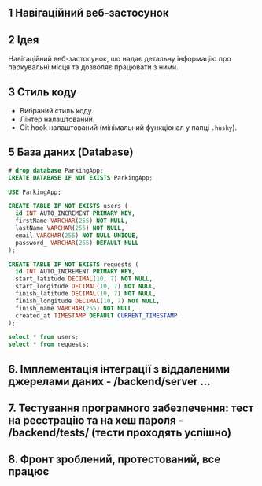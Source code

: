 ## 1 Навігаційний веб-застосунок

## 2 Ідея
Навігаційний веб-застосунок, що надає детальну інформацію про паркувальні місця та дозволяє працювати з ними.

## 3 Стиль коду
- Вибраний стиль коду.
- Лінтер налаштований.
- Git hook налаштований (мінімальний функціонал у папці `.husky`).


## 5 База даних (Database)

```sql
# drop database ParkingApp;
CREATE DATABASE IF NOT EXISTS ParkingApp;

USE ParkingApp;

CREATE TABLE IF NOT EXISTS users (
  id INT AUTO_INCREMENT PRIMARY KEY,
  firstName VARCHAR(255) NOT NULL,
  lastName VARCHAR(255) NOT NULL,
  email VARCHAR(255) NOT NULL UNIQUE,
  password_ VARCHAR(255) DEFAULT NULL
);

CREATE TABLE IF NOT EXISTS requests (
  id INT AUTO_INCREMENT PRIMARY KEY,
  start_latitude DECIMAL(10, 7) NOT NULL,
  start_longitude DECIMAL(10, 7) NOT NULL,
  finish_latitude DECIMAL(10, 7) NOT NULL,
  finish_longitude DECIMAL(10, 7) NOT NULL,
  finish_name VARCHAR(255) NOT NULL,
  created_at TIMESTAMP DEFAULT CURRENT_TIMESTAMP
);

select * from users;
select * from requests;
```
## 6. Імплементація інтеграції з віддаленими джерелами даних - /backend/server ... 
## 7. Тестування програмного забезпечення: тест на реєстрацію та на хеш пароля - /backend/tests/ (тести проходять успішно)
## 8. Фронт зроблений, протестований, все працює